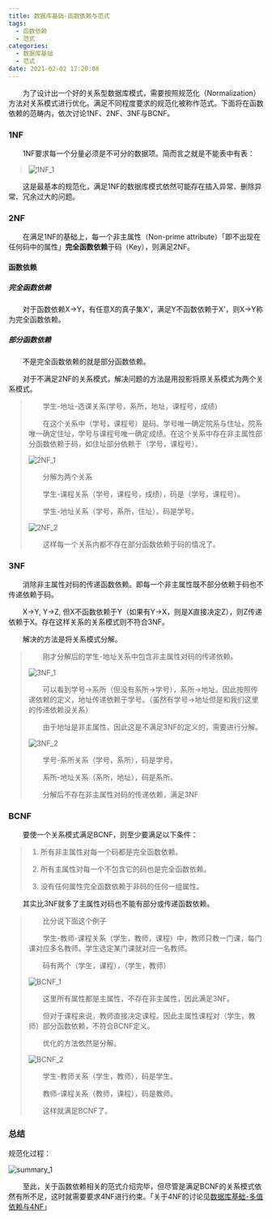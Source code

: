 ```yaml
---
title: 数据库基础-函数依赖与范式
tags:
  - 函数依赖
  - 范式
categories:
  - 数据库基础
  - 范式
date: 2021-02-02 17:20:08
---
```


&emsp;&emsp;为了设计出一个好的关系型数据库模式，需要按照规范化（Normalization）方法对关系模式进行优化。满足不同程度要求的规范化被称作范式。下面将在函数依赖的范畴内，依次讨论1NF、2NF、3NF与BCNF。

<!-- more -->

### 1NF

&emsp;&emsp;1NF要求每一个分量必须是不可分的数据项。简而言之就是不能表中有表：

> ![1NF_1](./数据库基础-范式/1NF_1.png)

&emsp;&emsp;这是最基本的规范化，满足1NF的数据库模式依然可能存在插入异常、删除异常、冗余过大的问题。

### 2NF

&emsp;&emsp;在满足1NF的基础上，每一个非主属性（Non-prime attribute）「即不出现在任何码中的属性」**完全函数依赖**于码（Key），则满足2NF。

#### 函数依赖

##### 完全函数依赖

&emsp;&emsp;对于函数依赖X->Y，有任意X的真子集X'，满足Y不函数依赖于X'，则X->Y称为完全函数依赖。

##### 部分函数依赖

&emsp;&emsp;不是完全函数依赖的就是部分函数依赖。

&emsp;&emsp;对于不满足2NF的关系模式，解决问题的方法是用投影将原关系模式为两个关系模式。


> &emsp;&emsp;学生-地址-选课关系(学号，系所，地址，课程号，成绩)
>
> &emsp;&emsp;在这个关系中（学号，课程号）是码。学号唯一确定院系与住址，院系唯一确定住址，学号与课程号唯一确定成绩。在这个关系中存在非主属性部分函数依赖于码，如住址部分依赖于（学号，课程号）。
>
> ![2NF_1](./数据库基础-范式/2NF_1.svg)
>
> &emsp;&emsp;分解为两个关系
>
> &emsp;&emsp;学生-课程关系（学号，课程号，成绩），码是（学号，课程号）。
>
> &emsp;&emsp;学生-地址关系（学号，系所，住址），码是学号。
>
> ![2NF_2](./数据库基础-范式/2NF_2.svg)
>
> &emsp;&emsp;这样每一个关系内都不存在部分函数依赖于码的情况了。
>

### 3NF

&emsp;&emsp;消除非主属性对码的传递函数依赖。即每一个非主属性既不部分依赖于码也不传递依赖于码。

&emsp;&emsp;X->Y, Y->Z, 但X不函数依赖于Y（如果有Y->X，则是X直接决定Z），则Z传递依赖于X。存在这样关系的关系模式则不符合3NF。

&emsp;&emsp;解决的方法是将关系模式分解。

> &emsp;&emsp;刚才分解后的学生-地址关系中包含非主属性对码的传递依赖。
>
> ![3NF_1](./数据库基础-范式/3NF_1.svg)
>
> &emsp;&emsp;可以看到学号->系所（但没有系所->学号），系所->地址。因此按照传递依赖的定义，地址传递依赖于学号。（虽然有学号->地址但是和我们这里的传递依赖没关系）
>
> &emsp;&emsp;由于地址是非主属性，因此这是不满足3NF的定义的，需要进行分解。
>
> ![3NF_2](./数据库基础-范式/3NF_2.svg)
>
> &emsp;&emsp;学号-系所关系（学号，系所），码是学号。
>
> &emsp;&emsp;系所-地址关系（系所，地址），码是系所。
>
> &emsp;&emsp;分解后不存在非主属性对码的传递依赖，满足3NF

### BCNF

&emsp;&emsp;要使一个关系模式满足BCNF，则至少要满足以下条件：

> 1. 所有非主属性对每一个码都是完全函数依赖。
>
> 2. 所有主属性对每一个不包含它的码也是完全函数依赖。
>
> 3. 没有任何属性完全函数依赖于非码的任何一组属性。

&emsp;&emsp;其实比3NF就多了主属性对码也不能有部分或传递函数依赖。

> &emsp;&emsp;比分说下面这个例子
>
> &emsp;&emsp;学生-教师-课程关系（学生，教师，课程）中，教师只教一门课，每门课对应多名教师。学生选定某门课就对应一名教师。
>
> &emsp;&emsp;码有两个（学生，课程），（学生，教师）
>
> ![BCNF_1](./数据库基础-范式/BCNF_1.svg)
>
> &emsp;&emsp;这里所有属性都是主属性，不存在非主属性，因此满足3NF。
>
> &emsp;&emsp;但对于课程来说，教师直接决定课程。因此主属性课程对（学生，教师）部分函数依赖，不符合BCNF定义。
>
> &emsp;&emsp;优化的方法依然是分解。
>
> ![BCNF_2](./数据库基础-范式/BCNF_2.svg)
>
> &emsp;&emsp;学生-教师关系（学生，教师），码是学生。
>
> &emsp;&emsp;教师-课程关系（教师，课程），码是教师。
>
> &emsp;&emsp;这样就满足BCNF了。

### 总结

规范化过程：

![summary_1](./数据库基础-范式/summary_1.svg)

&emsp;&emsp;至此，关于函数依赖相关的范式介绍完毕，但尽管是满足BCNF的关系模式依然有所不足，这时就需要要求4NF进行约束。「关于4NF的讨论见[数据库基础-多值依赖与4NF](/TODO)」

